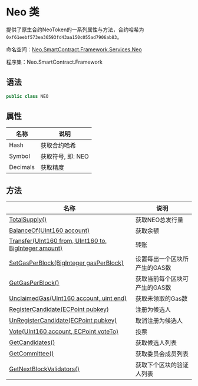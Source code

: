 # Neo 类

提供了原生合约NeoToken的一系列属性与方法，合约哈希为`0xf61eebf573ea36593fd43aa150c055ad7906ab83`。

命名空间：[Neo.SmartContract.Framework.Services.Neo](../neo.md)

程序集：Neo.SmartContract.Framework

## 语法

```c#
public class NEO
```

## 属性

| 名称              | 说明                                                         |
| ----------------- | ------------------------------------------------------------ |
| Hash     | 获取合约哈希      |
| Symbol           | 获取符号, 即: NEO                                          |
| Decimals          | 获取精度                                   |

## 方法

| 名称                                                         | 说明                                                         |
| ------------------------------------------------------------ | ------------------------------------------------------------ |
| [TotalSupply()](Neo/TotalSupply.md)          | 获取NEO总发行量                                     |
| [BalanceOf(UInt160 account)](Neo/BalanceOf.md)             | 获取余额                                       |
| [Transfer(UInt160 from, UInt160 to, BigInteger amount)](Neo/Transfer.md) | 转账                                     |
| [SetGasPerBlock(BigInteger gasPerBlock)](Neo/SetGasPerBlock.md)            | 设置每出一个区块所产生的GAS数                                     |
| [GetGasPerBlock()](Neo/GetGasPerBlock.md)           | 获取当前每个区块可产生的GAS数                                   |
| [UnclaimedGas(UInt160 account, uint end)](Neo/UnclaimedGas.md)            | 获取未领取的Gas数                                   |
| [RegisterCandidate(ECPoint pubkey)](Neo/RegisterCandidate.md)            | 注册为候选人                                  |
| [UnRegisterCandidate(ECPoint pubkey)](Neo/UnRegisterCandidate.md)            | 取消注册为候选人                                     |
| [Vote(UInt160 account, ECPoint voteTo)](Neo/Vote.md)            | 投票                                 |
| [GetCandidates()](Neo/GetCandidates.md)         | 获取候选人列表                               |
| [GetCommittee()](Neo/GetCommittee.md)            | 获取委员会成员列表                                   |
| [GetNextBlockValidators()](Neo/GetNextBlockValidators.md)           | 获取下个区块的验证人列表                                   |
